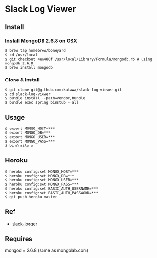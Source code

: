 # Slack Log Viewer

## Install

### Install MongoDB 2.6.8 on OSX

```
$ brew tap homebrew/boneyard
$ cd /usr/local
$ git checkout 4ea480f /usr/local/Library/Formula/mongodb.rb # using mongodb 2.6.8
$ brew install mongodb
```

### Clone & Install

```
$ git clone git@github.com:katawa/slack-log-viewer.git
$ cd slack-log-viewer
$ bundle install --path=vendor/bundle
$ bundle exec spring binstub --all
```

## Usage

```
$ export MONGO_HOST=***
$ export MONGO_DB=***
$ export MONGO_USER=***
$ export MONGO_PASS=***
$ bin/rails s
```

## Heroku

```
$ heroku config:set MONGO_HOST=***
$ heroku config:set MONGO_DB=***
$ heroku config:set MONGO_USER=***
$ heroku config:set MONGO_PASS=***
$ heroku config:set BASIC_AUTH_USERNAME=***
$ heroku config:set BASIC_AUTH_PASSWORD=***
$ git push heroku master
```

## Ref
- [slack-logger](https://github.com/katawa/slack-logger)

## Requires

mongod = 2.6.8 (same as mongolab.com)


